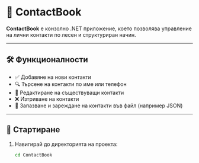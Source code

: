 # 📒 ContactBook

**ContactBook** е конзолно .NET приложение, което позволява управление на лични контакти по лесен и структуриран начин.

---

## 🛠 Функционалности

- ✅ Добавяне на нови контакти
- 🔍 Търсене на контакти по име или телефон
- 📝 Редактиране на съществуващи контакти
- ❌ Изтриване на контакти
- 💾 Запазване и зареждане на контакти във файл (например JSON)

---

## 🚀 Стартиране

1. Навигирай до директорията на проекта:
   ```bash
   cd ContactBook
